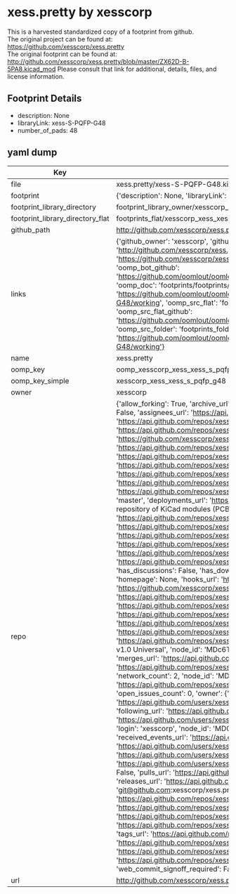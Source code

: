 # xess.pretty by xesscorp  
This is a harvested standardized copy of a footprint from github.  
The original project can be found at:  
https://github.com/xesscorp/xess.pretty  
The original footprint can be found at:
http://github.com/xesscorp/xess.pretty/blob/master/ZX62D-B-5PA8.kicad_mod
Please consult that link for additional, details, files, and license information.  
## Footprint Details
* description: None  
* libraryLink: xess-S-PQFP-G48  
* number_of_pads: 48  
## yaml dump  
| Key | Value |  
| --- | --- |  
| file | xess.pretty/xess-S-PQFP-G48.kicad_mod |  
| footprint | {'description': None, 'libraryLink': 'xess-S-PQFP-G48', 'number_of_pads': 48} |  
| footprint_library_directory | footprint_library_owner/xesscorp_xess.pretty |  
| footprint_library_directory_flat | footprints_flat/xesscorp_xess_xess_s_pqfp_g48/working |  
| github_path | http://github.com/xesscorp/xess.pretty/blob/master/xess-S-PQFP-G48.kicad_mod |  
| links | {'github_owner': 'xesscorp', 'github_repo_name': 'xess.pretty', 'github_src': 'http://github.com/xesscorp/xess.pretty/blob/master/ZX62D-B-5PA8.kicad_mod', 'github_src_repo': 'https://github.com/xesscorp/xess.pretty', 'oomp_bot': 'footprints/xesscorp_xess_xess_s_pqfp_g48/working', 'oomp_bot_github': 'https://github.com/oomlout/oomlout_oomp_footprint_bot/tree/main/footprints/xesscorp_xess_xess_s_pqfp_g48/working', 'oomp_doc': 'footprints/footprints/xesscorp/xess/xess-S-PQFP-G48/working/', 'oomp_doc_github': 'https://github.com/oomlout/oomlout_oomp_footprint_doc/tree/main/footprints/footprints/xesscorp/xess/xess-S-PQFP-G48/working', 'oomp_src_flat': 'footprints_flat/footprints_flat/xesscorp_xess_xess_s_pqfp_g48/working', 'oomp_src_flat_github': 'https://github.com/oomlout/oomlout_oomp_footprint_src/tree/main/footprints_flat/xesscorp_xess_xess_s_pqfp_g48/working', 'oomp_src_folder': 'footprints_folder/footprints_folder/xesscorp/xess/xess-S-PQFP-G48/working', 'oomp_src_folder_github': 'https://github.com/oomlout/oomlout_oomp_footprint_src/tree/main/footprints_folder/xesscorp/xess/xess-S-PQFP-G48/working'} |  
| name | xess.pretty |  
| oomp_key | oomp_xesscorp_xess_xess_s_pqfp_g48 |  
| oomp_key_simple | xesscorp_xess_xess_s_pqfp_g48 |  
| owner | xesscorp |  
| repo | {'allow_forking': True, 'archive_url': 'https://api.github.com/repos/xesscorp/xess.pretty/{archive_format}{/ref}', 'archived': False, 'assignees_url': 'https://api.github.com/repos/xesscorp/xess.pretty/assignees{/user}', 'blobs_url': 'https://api.github.com/repos/xesscorp/xess.pretty/git/blobs{/sha}', 'branches_url': 'https://api.github.com/repos/xesscorp/xess.pretty/branches{/branch}', 'clone_url': 'https://github.com/xesscorp/xess.pretty.git', 'collaborators_url': 'https://api.github.com/repos/xesscorp/xess.pretty/collaborators{/collaborator}', 'comments_url': 'https://api.github.com/repos/xesscorp/xess.pretty/comments{/number}', 'commits_url': 'https://api.github.com/repos/xesscorp/xess.pretty/commits{/sha}', 'compare_url': 'https://api.github.com/repos/xesscorp/xess.pretty/compare/{base}...{head}', 'contents_url': 'https://api.github.com/repos/xesscorp/xess.pretty/contents/{+path}', 'contributors_url': 'https://api.github.com/repos/xesscorp/xess.pretty/contributors', 'created_at': '2014-08-06T15:33:18Z', 'default_branch': 'master', 'deployments_url': 'https://api.github.com/repos/xesscorp/xess.pretty/deployments', 'description': 'XESS Corp. repository of KiCad modules (PCB footprints).', 'disabled': False, 'downloads_url': 'https://api.github.com/repos/xesscorp/xess.pretty/downloads', 'events_url': 'https://api.github.com/repos/xesscorp/xess.pretty/events', 'fork': False, 'forks': 2, 'forks_count': 2, 'forks_url': 'https://api.github.com/repos/xesscorp/xess.pretty/forks', 'full_name': 'xesscorp/xess.pretty', 'git_commits_url': 'https://api.github.com/repos/xesscorp/xess.pretty/git/commits{/sha}', 'git_refs_url': 'https://api.github.com/repos/xesscorp/xess.pretty/git/refs{/sha}', 'git_tags_url': 'https://api.github.com/repos/xesscorp/xess.pretty/git/tags{/sha}', 'git_url': 'git://github.com/xesscorp/xess.pretty.git', 'has_discussions': False, 'has_downloads': True, 'has_issues': True, 'has_pages': False, 'has_projects': True, 'has_wiki': True, 'homepage': None, 'hooks_url': 'https://api.github.com/repos/xesscorp/xess.pretty/hooks', 'html_url': 'https://github.com/xesscorp/xess.pretty', 'id': 22687919, 'is_template': False, 'issue_comment_url': 'https://api.github.com/repos/xesscorp/xess.pretty/issues/comments{/number}', 'issue_events_url': 'https://api.github.com/repos/xesscorp/xess.pretty/issues/events{/number}', 'issues_url': 'https://api.github.com/repos/xesscorp/xess.pretty/issues{/number}', 'keys_url': 'https://api.github.com/repos/xesscorp/xess.pretty/keys{/key_id}', 'labels_url': 'https://api.github.com/repos/xesscorp/xess.pretty/labels{/name}', 'language': None, 'languages_url': 'https://api.github.com/repos/xesscorp/xess.pretty/languages', 'license': {'key': 'cc0-1.0', 'name': 'Creative Commons Zero v1.0 Universal', 'node_id': 'MDc6TGljZW5zZTY=', 'spdx_id': 'CC0-1.0', 'url': 'https://api.github.com/licenses/cc0-1.0'}, 'merges_url': 'https://api.github.com/repos/xesscorp/xess.pretty/merges', 'milestones_url': 'https://api.github.com/repos/xesscorp/xess.pretty/milestones{/number}', 'mirror_url': None, 'name': 'xess.pretty', 'network_count': 2, 'node_id': 'MDEwOlJlcG9zaXRvcnkyMjY4NzkxOQ==', 'notifications_url': 'https://api.github.com/repos/xesscorp/xess.pretty/notifications{?since,all,participating}', 'open_issues': 0, 'open_issues_count': 0, 'owner': {'avatar_url': 'https://avatars.githubusercontent.com/u/845595?v=4', 'events_url': 'https://api.github.com/users/xesscorp/events{/privacy}', 'followers_url': 'https://api.github.com/users/xesscorp/followers', 'following_url': 'https://api.github.com/users/xesscorp/following{/other_user}', 'gists_url': 'https://api.github.com/users/xesscorp/gists{/gist_id}', 'gravatar_id': '', 'html_url': 'https://github.com/xesscorp', 'id': 845595, 'login': 'xesscorp', 'node_id': 'MDQ6VXNlcjg0NTU5NQ==', 'organizations_url': 'https://api.github.com/users/xesscorp/orgs', 'received_events_url': 'https://api.github.com/users/xesscorp/received_events', 'repos_url': 'https://api.github.com/users/xesscorp/repos', 'site_admin': False, 'starred_url': 'https://api.github.com/users/xesscorp/starred{/owner}{/repo}', 'subscriptions_url': 'https://api.github.com/users/xesscorp/subscriptions', 'type': 'User', 'url': 'https://api.github.com/users/xesscorp'}, 'private': False, 'pulls_url': 'https://api.github.com/repos/xesscorp/xess.pretty/pulls{/number}', 'pushed_at': '2018-05-29T12:26:33Z', 'releases_url': 'https://api.github.com/repos/xesscorp/xess.pretty/releases{/id}', 'size': 313, 'ssh_url': 'git@github.com:xesscorp/xess.pretty.git', 'stargazers_count': 4, 'stargazers_url': 'https://api.github.com/repos/xesscorp/xess.pretty/stargazers', 'statuses_url': 'https://api.github.com/repos/xesscorp/xess.pretty/statuses/{sha}', 'subscribers_count': 4, 'subscribers_url': 'https://api.github.com/repos/xesscorp/xess.pretty/subscribers', 'subscription_url': 'https://api.github.com/repos/xesscorp/xess.pretty/subscription', 'svn_url': 'https://github.com/xesscorp/xess.pretty', 'tags_url': 'https://api.github.com/repos/xesscorp/xess.pretty/tags', 'teams_url': 'https://api.github.com/repos/xesscorp/xess.pretty/teams', 'temp_clone_token': None, 'topics': [], 'trees_url': 'https://api.github.com/repos/xesscorp/xess.pretty/git/trees{/sha}', 'updated_at': '2018-08-25T19:00:19Z', 'url': 'https://api.github.com/repos/xesscorp/xess.pretty', 'visibility': 'public', 'watchers': 4, 'watchers_count': 4, 'web_commit_signoff_required': False} |  
| url | http://github.com/xesscorp/xess.pretty |  

